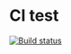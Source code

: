 # CI test
[![Build status](https://ci.appveyor.com/api/projects/status/jlaihfxek9ipb8x5?svg=true)](https://ci.appveyor.com/project/LorexStaff/unit-tests)